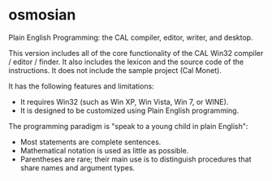 osmosian
========

Plain English Programming:  the CAL compiler, editor, writer, and desktop.

This version includes all of the core functionality
of the CAL Win32 compiler / editor / finder.
It also includes the lexicon and the source code of the instructions.
It does not include the sample project (Cal Monet).

It has the following features and limitations:
- It requires Win32 (such as Win XP, Win Vista, Win 7, or WINE).
- It is designed to be customized using Plain English programming.

The programming paradigm is "speak to a young child in plain English":
- Most statements are complete sentences.
- Mathematical notation is used as little as possible.
- Parentheses are rare; their main use is to distinguish
  procedures that share names and argument types.
